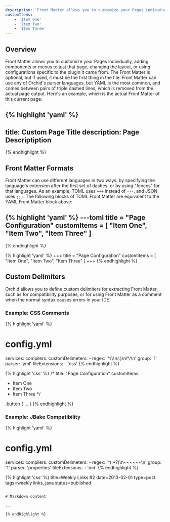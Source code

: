 ```yaml
---
description: 'Front Matter allows you to customize your Pages individually, adding components or menus to just that page.'
customItems:
    - 'Item One'
    - 'Item Two'
    - 'Item Three'
---
```


## Overview

Front Matter allows you to customize your Pages individually, adding components or menus to just that page, changing the
layout, or using configurations specific to the plugin it came from. The Front Matter is optional, but if used, it must
be the first thing in the file. Front Matter can use any of Orchid's parser languages, but YAML is the most common, and 
comes between pairs of triple dashed lines, which is removed from the actual page output. Here's an example, which is 
the actual Front Matter of this current page:

{% highlight 'yaml' %}
---
title: Custom Page Title
description: Page Descriptiption
---
{% endhighlight %}

## Front Matter Formats

Front Matter can use different languages in two ways: by specifying the language's extension after the first set of 
dashes, or by using "fences" for that languages. As an example, TOML uses `+++` instead of `---`, and JSON uses `;;;`. 
The following blocks of TOML Front Matter are equivalent to the YAML Front Matter block above:

{% highlight 'yaml' %}
---toml
title = "Page Configuration"
customItems = [
  "Item One",
  "Item Two",
  "Item Three"
]
---
{% endhighlight %}

{% highlight 'yaml' %}
+++
title = "Page Configuration"
customItems = [
  "Item One",
  "Item Two",
  "Item Three"
]
+++
{% endhighlight %}

## Custom Delimiters

Orchid allows you to define custom delimiters for extracting Front Matter, such as for compatibility purposes, or for 
using Front Matter as a comment when the normal syntax causes errors in your IDE.

### Example: CSS Comments

{% highlight 'yaml' %}
# config.yml
services:
  compilers:
    customDelimeters:
      - regex: '^/\\*\n(.*)\n\\*/\n'
        group: '1'
        parser: 'yml'
        fileExtensions:
          - 'css'
{% endhighlight %}

{% highlight 'css' %}
/*
title: "Page Configuration"
customItems: 
  - Item One
  - Item Two
  - Item Three
*/

.button {
  ...
}
{% endhighlight %}

### Example: JBake Compatibility

{% highlight 'yaml' %}
# config.yml
services:
  compilers:
    customDelimeters:
      - regex: '^(.*?)\n~~~~~~\n'
        group: '1'
        parser: 'properties'
        fileExtensions:
          - 'md'
{% endhighlight %}

{% highlight 'css' %}
title=Weekly Links #2
date=2013-02-01
type=post
tags=weekly links, java
status=published
~~~~~~

# Markdown content

...

{% endhighlight %}
